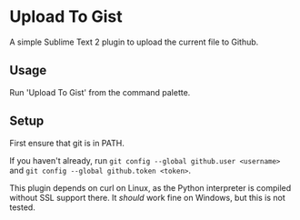 Upload To Gist
==============
A simple Sublime Text 2 plugin to upload the current file to Github.

Usage
-----
Run 'Upload To Gist' from the command palette.

Setup
------------
First ensure that git is in PATH.

If you haven't already, run `git config --global github.user <username>` and `git config --global github.token <token>`.

This plugin depends on curl on Linux, as the Python interpreter is compiled without SSL support there. It *should* work fine on Windows, but this is not tested.